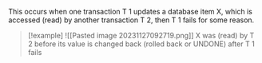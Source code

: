 This occurs when one transaction T 1 updates a database item X, which is accessed (read) by another transaction T 2,  then T 1 fails for some reason.

>[!example] 
> ![[Pasted image 20231127092719.png]]
>X was (read) by T 2 before its value is changed back (rolled back or UNDONE) after T 1 fails

